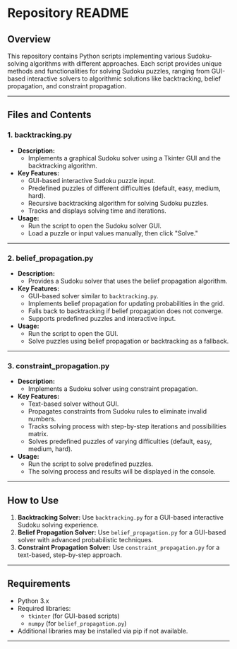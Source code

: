 # Repository README

## Overview
This repository contains Python scripts implementing various Sudoku-solving algorithms with different approaches. Each script provides unique methods and functionalities for solving Sudoku puzzles, ranging from GUI-based interactive solvers to algorithmic solutions like backtracking, belief propagation, and constraint propagation.

---

## Files and Contents

### 1. **backtracking.py**
   - **Description:** 
     - Implements a graphical Sudoku solver using a Tkinter GUI and the backtracking algorithm.
   - **Key Features:**
     - GUI-based interactive Sudoku puzzle input.
     - Predefined puzzles of different difficulties (default, easy, medium, hard).
     - Recursive backtracking algorithm for solving Sudoku puzzles.
     - Tracks and displays solving time and iterations.
   - **Usage:** 
     - Run the script to open the Sudoku solver GUI.
     - Load a puzzle or input values manually, then click "Solve."

---

### 2. **belief_propagation.py**
   - **Description:**
     - Provides a Sudoku solver that uses the belief propagation algorithm.
   - **Key Features:**
     - GUI-based solver similar to `backtracking.py`.
     - Implements belief propagation for updating probabilities in the grid.
     - Falls back to backtracking if belief propagation does not converge.
     - Supports predefined puzzles and interactive input.
   - **Usage:** 
     - Run the script to open the GUI.
     - Solve puzzles using belief propagation or backtracking as a fallback.

---

### 3. **constraint_propagation.py**
   - **Description:**
     - Implements a Sudoku solver using constraint propagation.
   - **Key Features:**
     - Text-based solver without GUI.
     - Propagates constraints from Sudoku rules to eliminate invalid numbers.
     - Tracks solving process with step-by-step iterations and possibilities matrix.
     - Solves predefined puzzles of varying difficulties (default, easy, medium, hard).
   - **Usage:** 
     - Run the script to solve predefined puzzles.
     - The solving process and results will be displayed in the console.

---

## How to Use
1. **Backtracking Solver:** Use `backtracking.py` for a GUI-based interactive Sudoku solving experience.
2. **Belief Propagation Solver:** Use `belief_propagation.py` for a GUI-based solver with advanced probabilistic techniques.
3. **Constraint Propagation Solver:** Use `constraint_propagation.py` for a text-based, step-by-step approach.

---

## Requirements
- Python 3.x
- Required libraries:
  - `tkinter` (for GUI-based scripts)
  - `numpy` (for `belief_propagation.py`)
- Additional libraries may be installed via pip if not available.

---

